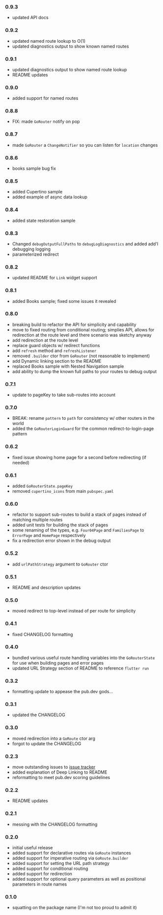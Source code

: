 ### 0.9.3
- updated API docs


### 0.9.2
- updated named route lookup to O(1)
- updated diagnostics output to show known named routes


### 0.9.1
- updated diagnostics output to show named route lookup
- README updates


### 0.9.0
- added support for named routes


### 0.8.8
- FIX: made `GoRouter` notify on pop


### 0.8.7
- made `GoRouter` a `ChangeNotifier` so you can listen for `location` changes


### 0.8.6
- books sample bug fix


### 0.8.5
- added Cupertino sample
- added example of async data lookup


### 0.8.4
- added state restoration sample


### 0.8.3
- Changed `debugOutputFullPaths` to `debugLogDiagnostics` and added add'l
  debugging logging
- parameterized redirect


### 0.8.2
- updated README for `Link` widget support


### 0.8.1
- added Books sample; fixed some issues it revealed


### 0.8.0
- breaking build to refactor the API for simplicity and capability
- move to fixed routing from conditional routing; simplies API, allows for
  redirection at the route level and there scenario was sketchy anyway
- add redirection at the route level
- replace guard objects w/ redirect functions
- add `refresh` method and `refreshListener`
- removed `.builder` ctor from `GoRouter` (not reasonable to implement)
- add Dynamic linking section to the README
- replaced Books sample with Nested Navigation sample
- add ability to dump the known full paths to your routes to debug output


### 0.7.1
- update to pageKey to take sub-routes into account


### 0.7.0
- BREAK: rename `pattern` to `path` for consistency w/ other routers in the
  world
- added the `GoRouterLoginGuard` for the common redirect-to-login-page pattern


### 0.6.2
- fixed issue showing home page for a second before redirecting (if needed)


### 0.6.1
- added `GoRouterState.pageKey`
- removed `cupertino_icons` from main `pubspec.yaml`


### 0.6.0
- refactor to support sub-routes to build a stack of pages instead of matching
  multiple routes
- added unit tests for building the stack of pages
- some renaming of the types, e.g. `Four04Page` and `FamiliesPage` to
  `ErrorPage` and `HomePage` respectively
- fix a redirection error shown in the debug output


### 0.5.2
- add `urlPathStrategy` argument to `GoRouter` ctor


### 0.5.1
- README and description updates


### 0.5.0
- moved redirect to top-level instead of per route for simplicity


### 0.4.1
- fixed CHANGELOG formatting


### 0.4.0
- bundled various useful route handling variables into the `GoRouterState` for
  use when building pages and error pages
- updated URL Strategy section of README to reference `flutter run`


### 0.3.2
- formatting update to appease the pub.dev gods...


### 0.3.1
- updated the CHANGELOG


### 0.3.0
- moved redirection into a `GoRoute` ctor arg
- forgot to update the CHANGELOG


### 0.2.3
- move outstanding issues to [issue
  tracker](https://github.com/csells/go_router/issues)
- added explanation of Deep Linking to README
- reformatting to meet pub.dev scoring guidelines


### 0.2.2
- README updates


### 0.2.1
- messing with the CHANGELOG formatting


### 0.2.0
- initial useful release
- added support for declarative routes via `GoRoute` instances
- added support for imperative routing via `GoRoute.builder`
- added support for setting the URL path strategy
- added support for conditional routing
- added support for redirection
- added support for optional query parameters as well as positional parameters
  in route names


### 0.1.0
- squatting on the package name (I'm not too proud to admit it)

